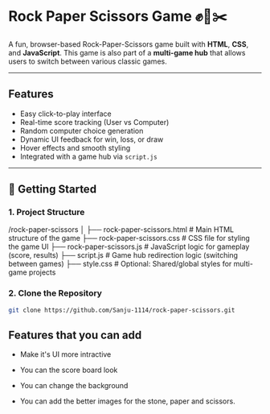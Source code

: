 #  Rock Paper Scissors Game ✊📄✂️

A fun, browser-based Rock-Paper-Scissors game built with **HTML**, **CSS**, and **JavaScript**. This game is also part of a **multi-game hub** that allows users to switch between various classic games.

---

##  Features

-  Easy click-to-play interface
-  Real-time score tracking (User vs Computer)
-  Random computer choice generation
-  Dynamic UI feedback for win, loss, or draw
-  Hover effects and smooth styling
-  Integrated with a game hub via `script.js`

---

## 🚀 Getting Started


### 1.  Project Structure

/rock-paper-scissors
│
├── rock-paper-scissors.html       #  Main HTML structure of the game
├── rock-paper-scissors.css        #  CSS file for styling the game UI
├── rock-paper-scissors.js         #  JavaScript logic for gameplay (score, results)
├── script.js                      #  Game hub redirection logic (switching between games)
├── style.css                      #  Optional: Shared/global styles for multi-game projects


### 2. Clone the Repository

```bash
git clone https://github.com/Sanju-1114/rock-paper-scissors.git
```


## Features that you can add

- Make it's UI more intractive

- You can the score board look

- You can change the background

- You can add the better images for the stone, paper and scissors.

